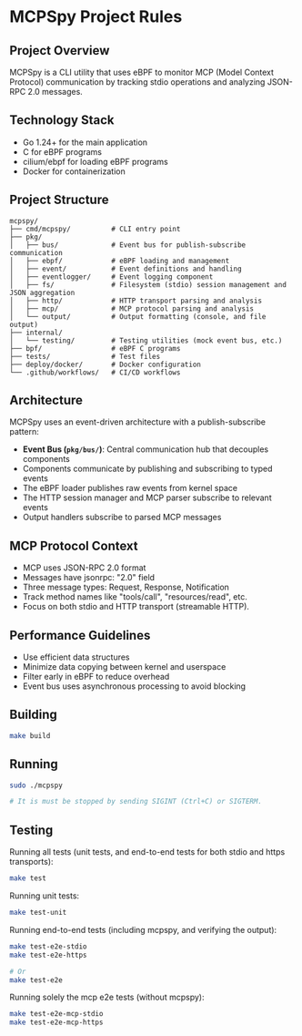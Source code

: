 # MCPSpy Project Rules

## Project Overview

MCPSpy is a CLI utility that uses eBPF to monitor MCP (Model Context Protocol) communication by tracking stdio operations and analyzing JSON-RPC 2.0 messages.

## Technology Stack

- Go 1.24+ for the main application
- C for eBPF programs
- cilium/ebpf for loading eBPF programs
- Docker for containerization

## Project Structure

```
mcpspy/
├── cmd/mcpspy/          # CLI entry point
├── pkg/
│   ├── bus/             # Event bus for publish-subscribe communication
│   ├── ebpf/            # eBPF loading and management
│   ├── event/           # Event definitions and handling
│   ├── eventlogger/     # Event logging component
│   ├── fs/              # Filesystem (stdio) session management and JSON aggregation
│   ├── http/            # HTTP transport parsing and analysis
│   ├── mcp/             # MCP protocol parsing and analysis
│   └── output/          # Output formatting (console, and file output)
├── internal/
│   └── testing/         # Testing utilities (mock event bus, etc.)
├── bpf/                 # eBPF C programs
├── tests/               # Test files
├── deploy/docker/       # Docker configuration
└── .github/workflows/   # CI/CD workflows
```

## Architecture

MCPSpy uses an event-driven architecture with a publish-subscribe pattern:

- **Event Bus (`pkg/bus/`)**: Central communication hub that decouples components
- Components communicate by publishing and subscribing to typed events
- The eBPF loader publishes raw events from kernel space
- The HTTP session manager and MCP parser subscribe to relevant events
- Output handlers subscribe to parsed MCP messages

## MCP Protocol Context

- MCP uses JSON-RPC 2.0 format
- Messages have jsonrpc: "2.0" field
- Three message types: Request, Response, Notification
- Track method names like "tools/call", "resources/read", etc.
- Focus on both stdio and HTTP transport (streamable HTTP).

## Performance Guidelines

- Use efficient data structures
- Minimize data copying between kernel and userspace
- Filter early in eBPF to reduce overhead
- Event bus uses asynchronous processing to avoid blocking

## Building

```bash
make build
```

## Running

```bash
sudo ./mcpspy

# It is must be stopped by sending SIGINT (Ctrl+C) or SIGTERM.
```

## Testing

Running all tests (unit tests, and end-to-end tests for both stdio and https transports):

```bash
make test
```

Running unit tests:

```bash
make test-unit
```

Running end-to-end tests (including mcpspy, and verifying the output):

```bash
make test-e2e-stdio
make test-e2e-https

# Or
make test-e2e
```

Running solely the mcp e2e tests (without mcpspy):

```bash
make test-e2e-mcp-stdio
make test-e2e-mcp-https
```

